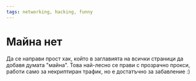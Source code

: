 ```yaml
---
tags: networking, hacking, funny
---
```

# Майна нет

Да се направи прост хак, който в заглавията на всички страници да добавя думата "майна". Това най-лесно се прави с прозрачно прокси, работи само за некриптиран трафик, но е достатъчно за забавление :)
